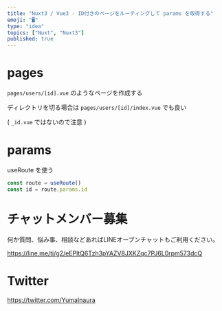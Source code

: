 ```yaml
---
title: "Nuxt3 / Vue3 - ID付きのページをルーティングして params を取得する"
emoji: "🖥"
type: "idea"
topics: ["Nuxt", "Nuxt3"]
published: true
---
```


# pages

`pages/users/[id].vue` のようなページを作成する

ディレクトリを切る場合は `pages/users/[id]/index.vue` でも良い

( `_id.vue` ではないので注意 )

# params

useRoute を使う

```js
const route = useRoute()
const id = route.params.id
```


# チャットメンバー募集


何か質問、悩み事、相談などあればLINEオープンチャットもご利用ください。

https://line.me/ti/g2/eEPltQ6Tzh3pYAZV8JXKZqc7PJ6L0rpm573dcQ


# Twitter

https://twitter.com/YumaInaura

